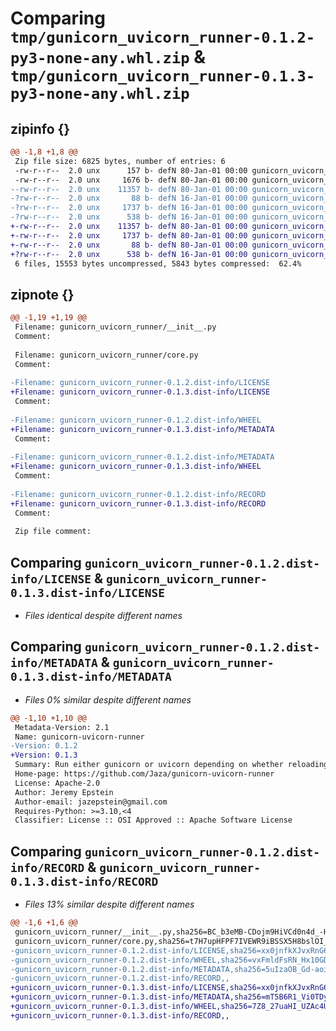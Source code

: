 # Comparing `tmp/gunicorn_uvicorn_runner-0.1.2-py3-none-any.whl.zip` & `tmp/gunicorn_uvicorn_runner-0.1.3-py3-none-any.whl.zip`

## zipinfo {}

```diff
@@ -1,8 +1,8 @@
 Zip file size: 6825 bytes, number of entries: 6
 -rw-r--r--  2.0 unx      157 b- defN 80-Jan-01 00:00 gunicorn_uvicorn_runner/__init__.py
 -rw-r--r--  2.0 unx     1676 b- defN 80-Jan-01 00:00 gunicorn_uvicorn_runner/core.py
--rw-r--r--  2.0 unx    11357 b- defN 80-Jan-01 00:00 gunicorn_uvicorn_runner-0.1.2.dist-info/LICENSE
-?rw-r--r--  2.0 unx       88 b- defN 16-Jan-01 00:00 gunicorn_uvicorn_runner-0.1.2.dist-info/WHEEL
-?rw-r--r--  2.0 unx     1737 b- defN 16-Jan-01 00:00 gunicorn_uvicorn_runner-0.1.2.dist-info/METADATA
-?rw-r--r--  2.0 unx      538 b- defN 16-Jan-01 00:00 gunicorn_uvicorn_runner-0.1.2.dist-info/RECORD
+-rw-r--r--  2.0 unx    11357 b- defN 80-Jan-01 00:00 gunicorn_uvicorn_runner-0.1.3.dist-info/LICENSE
+-rw-r--r--  2.0 unx     1737 b- defN 80-Jan-01 00:00 gunicorn_uvicorn_runner-0.1.3.dist-info/METADATA
+-rw-r--r--  2.0 unx       88 b- defN 80-Jan-01 00:00 gunicorn_uvicorn_runner-0.1.3.dist-info/WHEEL
+?rw-r--r--  2.0 unx      538 b- defN 16-Jan-01 00:00 gunicorn_uvicorn_runner-0.1.3.dist-info/RECORD
 6 files, 15553 bytes uncompressed, 5843 bytes compressed:  62.4%
```

## zipnote {}

```diff
@@ -1,19 +1,19 @@
 Filename: gunicorn_uvicorn_runner/__init__.py
 Comment: 
 
 Filename: gunicorn_uvicorn_runner/core.py
 Comment: 
 
-Filename: gunicorn_uvicorn_runner-0.1.2.dist-info/LICENSE
+Filename: gunicorn_uvicorn_runner-0.1.3.dist-info/LICENSE
 Comment: 
 
-Filename: gunicorn_uvicorn_runner-0.1.2.dist-info/WHEEL
+Filename: gunicorn_uvicorn_runner-0.1.3.dist-info/METADATA
 Comment: 
 
-Filename: gunicorn_uvicorn_runner-0.1.2.dist-info/METADATA
+Filename: gunicorn_uvicorn_runner-0.1.3.dist-info/WHEEL
 Comment: 
 
-Filename: gunicorn_uvicorn_runner-0.1.2.dist-info/RECORD
+Filename: gunicorn_uvicorn_runner-0.1.3.dist-info/RECORD
 Comment: 
 
 Zip file comment:
```

## Comparing `gunicorn_uvicorn_runner-0.1.2.dist-info/LICENSE` & `gunicorn_uvicorn_runner-0.1.3.dist-info/LICENSE`

 * *Files identical despite different names*

## Comparing `gunicorn_uvicorn_runner-0.1.2.dist-info/METADATA` & `gunicorn_uvicorn_runner-0.1.3.dist-info/METADATA`

 * *Files 0% similar despite different names*

```diff
@@ -1,10 +1,10 @@
 Metadata-Version: 2.1
 Name: gunicorn-uvicorn-runner
-Version: 0.1.2
+Version: 0.1.3
 Summary: Run either gunicorn or uvicorn depending on whether reloading is needed.
 Home-page: https://github.com/Jaza/gunicorn-uvicorn-runner
 License: Apache-2.0
 Author: Jeremy Epstein
 Author-email: jazepstein@gmail.com
 Requires-Python: >=3.10,<4
 Classifier: License :: OSI Approved :: Apache Software License
```

## Comparing `gunicorn_uvicorn_runner-0.1.2.dist-info/RECORD` & `gunicorn_uvicorn_runner-0.1.3.dist-info/RECORD`

 * *Files 13% similar despite different names*

```diff
@@ -1,6 +1,6 @@
 gunicorn_uvicorn_runner/__init__.py,sha256=BC_b3eMB-CDojm9HiVCd0n4d_-H2th-CRT-3-udfwHU,157
 gunicorn_uvicorn_runner/core.py,sha256=t7H7upHFPF7IVEWR9iBSSX5H8bslOI_iqZwOQxuDl0Y,1676
-gunicorn_uvicorn_runner-0.1.2.dist-info/LICENSE,sha256=xx0jnfkXJvxRnG63LTGOxlggYnIysveWIZ6H3PNdCrQ,11357
-gunicorn_uvicorn_runner-0.1.2.dist-info/WHEEL,sha256=vxFmldFsRN_Hx10GDvsdv1wroKq8r5Lzvjp6GZ4OO8c,88
-gunicorn_uvicorn_runner-0.1.2.dist-info/METADATA,sha256=5uIzaOB_Gd-aoil57iNtAWkoM9ApaFRlpng6aTPQI1o,1737
-gunicorn_uvicorn_runner-0.1.2.dist-info/RECORD,,
+gunicorn_uvicorn_runner-0.1.3.dist-info/LICENSE,sha256=xx0jnfkXJvxRnG63LTGOxlggYnIysveWIZ6H3PNdCrQ,11357
+gunicorn_uvicorn_runner-0.1.3.dist-info/METADATA,sha256=mT5B6R1_Vi0TDyC252n-cK5NWzkNrLoIjiSjX_JVLo4,1737
+gunicorn_uvicorn_runner-0.1.3.dist-info/WHEEL,sha256=7Z8_27uaHI_UZAc4Uox4PpBhQ9Y5_modZXWMxtUi4NU,88
+gunicorn_uvicorn_runner-0.1.3.dist-info/RECORD,,
```

